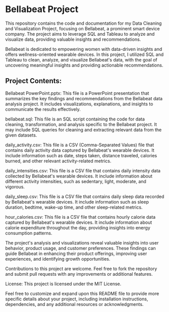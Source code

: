 # Bellabeat Project

This repository contains the code and documentation for my Data Cleaning and Visualization Project, focusing on Bellabeat, 
a prominent smart device company. The project aims to leverage SQL and Tableau to analyze and visualize data, 
providing valuable insights and recommendations.

Bellabeat is dedicated to empowering women with data-driven insights and offers wellness-oriented wearable devices. 
In this project, I utilized SQL and Tableau to clean, analyze, and visualize Bellabeat's data, 
with the goal of uncovering meaningful insights and providing actionable recommendations.

## Project Contents:

Bellabeat PowerPoint.pptx: This file is a PowerPoint presentation that summarizes the key findings and recommendations from the Bellabeat data analysis project. 
                           It includes visualizations, explanations, and insights to communicate the results effectively.

bellabeat.sql: This file is an SQL script containing the code for data cleaning, 
                transformation, and analysis specific to the Bellabeat project. 
                It may include SQL queries for cleaning and extracting relevant data from the given datasets.

daily_activity.csv: This file is a CSV (Comma-Separated Values) file that contains daily activity data captured by Bellabeat's wearable devices. 
                    It include information such as date, steps taken, distance traveled, calories burned, and other relevant activity-related metrics.

daily_intensities.csv: This file is a CSV file that contains daily intensity data collected by Bellabeat's wearable devices. 
                        It include information about different activity intensities, such as sedentary, light, moderate, and vigorous.

daily_sleep.csv: This file is a CSV file that contains daily sleep data recorded by Bellabeat's wearable devices. 
                  It include information such as sleep duration, bedtime, wake-up time, and other sleep-related metrics.

hour_calories.csv: This file is a CSV file that contains hourly calorie data captured by Bellabeat's wearable devices. 
                    It include information about calorie expenditure throughout the day, providing insights into energy consumption patterns.


The project's analysis and visualizations reveal valuable insights into user behavior, product usage, and customer preferences. 
These findings can guide Bellabeat in enhancing their product offerings, improving user experiences, and identifying growth opportunities.


Contributions to this project are welcome. Feel free to fork the repository and submit pull requests with any improvements or additional features.

License:
This project is licensed under the MIT License.

Feel free to customize and expand upon this README file to provide more specific details about your project, 
including installation instructions, dependencies, and any additional resources or acknowledgments.
